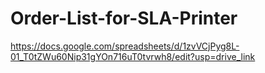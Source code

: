 # Order-List-for-SLA-Printer
https://docs.google.com/spreadsheets/d/1zvVCjPyg8L-01_T0tZWu60Nip31gYOn716uT0tvrwh8/edit?usp=drive_link
